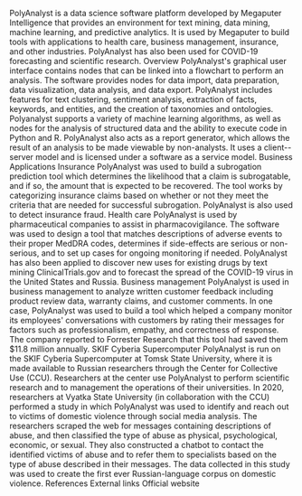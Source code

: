 PolyAnalyst is a data science software platform developed by Megaputer
Intelligence that provides an environment for text mining, data mining,
machine learning, and predictive analytics. It is used by Megaputer to
build tools with applications to health care, business management,
insurance, and other industries. PolyAnalyst has also been used for
COVID-19 forecasting and scientific research. Overview PolyAnalyst\'s
graphical user interface contains nodes that can be linked into a
flowchart to perform an analysis. The software provides nodes for data
import, data preparation, data visualization, data analysis, and data
export. PolyAnalyst includes features for text clustering, sentiment
analysis, extraction of facts, keywords, and entities, and the creation
of taxonomies and ontologies. Polyanalyst supports a variety of machine
learning algorithms, as well as nodes for the analysis of structured
data and the ability to execute code in Python and R. PolyAnalyst also
acts as a report generator, which allows the result of an analysis to be
made viewable by non-analysts. It uses a client--server model and is
licensed under a software as a service model. Business Applications
Insurance PolyAnalyst was used to build a subrogation prediction tool
which determines the likelihood that a claim is subrogatable, and if so,
the amount that is expected to be recovered. The tool works by
categorizing insurance claims based on whether or not they meet the
criteria that are needed for successful subrogation. PolyAnalyst is also
used to detect insurance fraud. Health care PolyAnalyst is used by
pharmaceutical companies to assist in pharmacovigilance. The software
was used to design a tool that matches descriptions of adverse events to
their proper MedDRA codes, determines if side-effects are serious or
non-serious, and to set up cases for ongoing monitoring if needed.
PolyAnalyst has also been applied to discover new uses for existing
drugs by text mining ClinicalTrials.gov and to forecast the spread of
the COVID-19 virus in the United States and Russia. Business management
PolyAnalyst is used in business management to analyze written customer
feedback including product review data, warranty claims, and customer
comments. In one case, PolyAnalyst was used to build a tool which helped
a company monitor its employees\' conversations with customers by rating
their messages for factors such as professionalism, empathy, and
correctness of response. The company reported to Forrester Research that
this tool had saved them \$11.8 million annually. SKIF Cyberia
Supercomputer PolyAnalyst is run on the SKIF Cyberia Supercomputer at
Tomsk State University, where it is made available to Russian
researchers through the Center for Collective Use (CCU). Researchers at
the center use PolyAnalyst to perform scientific research and to
management the operations of their universities. In 2020, researchers at
Vyatka State University (in collaboration with the CCU) performed a
study in which PolyAnalyst was used to identify and reach out to victims
of domestic violence through social media analysis. The researchers
scraped the web for messages containing descriptions of abuse, and then
classified the type of abuse as physical, psychological, economic, or
sexual. They also constructed a chatbot to contact the identified
victims of abuse and to refer them to specialists based on the type of
abuse described in their messages. The data collected in this study was
used to create the first ever Russian-language corpus on domestic
violence. References External links Official website
